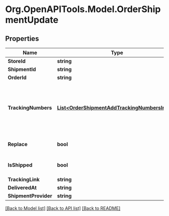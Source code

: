 # Org.OpenAPITools.Model.OrderShipmentUpdate

## Properties

Name | Type | Description | Notes
------------ | ------------- | ------------- | -------------
**StoreId** | **string** | Store Id | [optional] 
**ShipmentId** | **string** | Shipment id indicates the number of delivery | 
**OrderId** | **string** | Defines the order that will be updated | [optional] 
**TrackingNumbers** | [**List&lt;OrderShipmentAddTrackingNumbersInner&gt;**](OrderShipmentAddTrackingNumbersInner.md) | Defines shipment&#39;s tracking numbers that have to be added&lt;/br&gt; How set tracking numbers to appropriate carrier:&lt;ul&gt;&lt;li&gt;tracking_numbers[]&#x3D;a2c.demo1,a2c.demo2 - set default carrier&lt;/li&gt;&lt;li&gt;tracking_numbers[&lt;b&gt;carrier_id&lt;/b&gt;]&#x3D;a2c.demo - set appropriate carrier&lt;/li&gt;&lt;/ul&gt;To get the list of carriers IDs that are available in your store, use the &lt;a href &#x3D; \&quot;https://api2cart.com/docs/#/cart/CartInfo\&quot;&gt;cart.info&lt;/a &gt; method | [optional] 
**Replace** | **bool** | Allows rewrite tracking numbers | [optional] [default to true]
**IsShipped** | **bool** | Defines shipment&#39;s status | [optional] [default to true]
**TrackingLink** | **string** | Defines custom tracking link | [optional] 
**DeliveredAt** | **string** | Defines the date of delivery | [optional] 
**ShipmentProvider** | **string** | Defines company name that provide tracking of shipment | [optional] 

[[Back to Model list]](../README.md#documentation-for-models) [[Back to API list]](../README.md#documentation-for-api-endpoints) [[Back to README]](../README.md)

